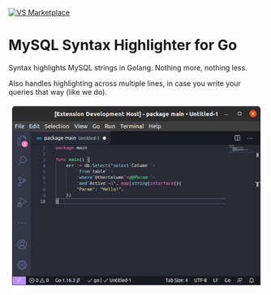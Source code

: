 [![VS Marketplace](https://badgen.net/vs-marketplace/v/StirlingMarketingGroup.go-mysql-highlighter)](https://marketplace.visualstudio.com/items?itemName=StirlingMarketingGroup.go-mysql-highlighter)

# MySQL Syntax Highlighter for Go

Syntax highlights MySQL strings in Golang. Nothing more, nothing less.

Also handles highlighting across multiple lines, in case you write your queries that way (like we do).

![example](images/example.png)
